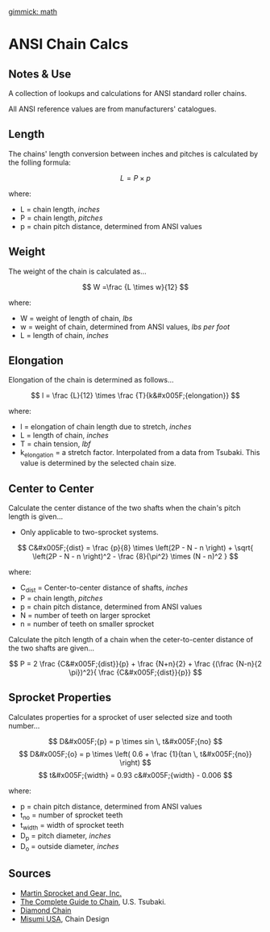 [gimmick: math]()

ANSI Chain Calcs
===

Notes & Use
---

A collection of lookups and calculations for ANSI standard roller chains.

All ANSI reference values are from manufacturers' catalogues.

Length
---

The chains' length conversion between inches and pitches is calculated by the folling formula:

$$ L = P \times p $$

where:

* L = chain length, *inches*
* P = chain length, *pitches*
* p = chain pitch distance, determined from ANSI values

Weight
---

The weight of the chain is calculated as...

$$ W =\frac {L \times w}{12} $$

where:

* W = weight of length of chain, *lbs*
* w = weight of chain, determined from ANSI values, *lbs per foot*
* L = length of chain, *inches*

Elongation
---

Elongation of the chain is determined as follows...

$$ l = \frac {L}{12} \times \frac {T}{k&#x005F;{elongation}} $$

where:

* l = elongation of chain length due to stretch, *inches*
* L = length of chain, *inches*
* T = chain tension, *lbf*
* k<sub>elongation</sub> = a stretch factor.  Interpolated from a data from Tsubaki.  This value is determined by the selected chain size. 

Center to Center
---

Calculate the center distance of the two shafts when the chain's pitch length is given...

* Only applicable to two-sprocket systems.

$$ C&#x005F;{dist} = 
\frac {p}{8} \times 
    \left(2P - N - n \right) +
    \sqrt{
        \left(2P - N - n \right)^2 -
        \frac {8}{\pi^2} \times
        (N - n)^2
    }
$$

where:

* C<sub>dist</sub> = Center-to-center distance of shafts, *inches*
* P = chain length, *pitches*
* p = chain pitch distance, determined from ANSI values
* N = number of teeth on larger sprocket
* n = number of teeth on smaller sprocket

Calculate the pitch length of a chain when the ceter-to-center distance of the two shafts are given...

$$  P =
    2 \frac {C&#x005F;{dist}}{p} +
    \frac {N+n}{2} +
    \frac {(\frac {N-n}{2 \pi})^2}{ \frac {C&#x005F;{dist}}{p}}
$$

Sprocket Properties
---

Calculates properties for a sprocket of user selected size and tooth number...

$$ D&#x005F;{p} = p \times sin \, t&#x005F;{no} $$
$$ D&#x005F;{o} = 
    p \times
    \left(
        0.6 + \frac {1}{tan \, t&#x005F;{no}}
    \right)
$$
$$ t&#x005F;{width} = 0.93 c&#x005F;{width} - 0.006 $$

where:

* p = chain pitch distance, determined from ANSI values
* t<sub>no</sub> = number of sprocket teeth
* t<sub>width</sub> = width of sprocket teeth
* D<sub>p</sub> = pitch diameter, *inches*
* D<sub>o</sub> = outside diameter, *inches*

Sources
---

* [Martin Sprocket and Gear, Inc.](http://www.martinsprocket.com/)
* [The Complete Guide to Chain](https://www.google.com/url?sa=t&rct=j&q=&esrc=s&source=web&cd=2&cad=rja&sqi=2&ved=0CDYQFjAB&url=http%3A%2F%2Ftsubaki.ca%2Fpdf%2Flibrary%2Fthe_Complete_guide_to_chain.pdf&ei=IDPOUs23H-iysQTR-IGgDA&usg=AFQjCNFWliiEgppS2iq6WkGIxkFA8yk6gA&sig2=QmdCHxY8d3SxVsX9lVH-5A&bvm=bv.59026428,d.cWc), U.S. Tsubaki.
* [Diamond Chain](http://www.diamondchain.com/)
* [Misumi USA](http://us.misumi-ec.com/), Chain Design
